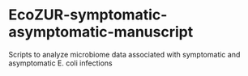 # EcoZUR-symptomatic-asymptomatic-manuscript
Scripts to analyze microbiome data associated with symptomatic and asymptomatic E. coli infections
